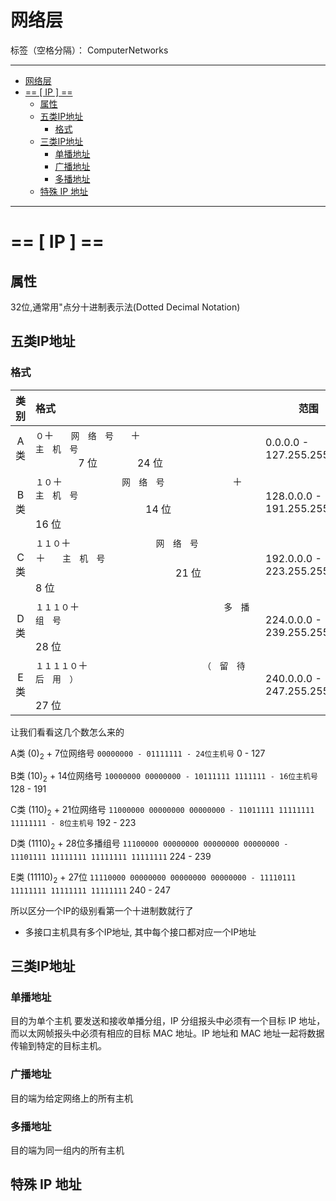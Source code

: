 # 网络层

标签（空格分隔）： ComputerNetworks

---

<!-- MDTOC maxdepth:6 firsth1:1 numbering:0 flatten:0 bullets:1 updateOnSave:1 -->

- [网络层](#网络层)
- [== [ IP ] ==](#ip)
   - [属性](#属性)
   - [五类IP地址](#五类ip地址)
      - [格式](#格式)
   - [三类IP地址](#三类ip地址)
      - [单播地址](#单播地址)
      - [广播地址](#广播地址)
      - [多播地址](#多播地址)
   - [特殊 IP 地址](#特殊-ip-地址)

<!-- /MDTOC -->

---
# == [ IP ] ==
## 属性
32位,通常用"点分十进制表示法(Dotted Decimal Notation)

## 五类IP地址
### 格式

| 类别 | 格式 | 范围 |
|:---:|:---|--|
|  A类 |`０`＋`　　网　络　号　　`＋`　　　　　　　　　　　　　　主　机　号　　　　　　　　　　　　　　`<br/>　　 　　7 位　　　　24 位| 0.0.0.0 - 127.255.255.255|
|  B类 |`１０`＋`　　　　　　　网　络　号　　　　　　　　`＋`　　　　　　　　主　机　号　　　　　　　　`<br/>　　　　　　　　　　　14 位　　　　　　　　　　　　　　　　　16 位| 128.0.0.0 - 191.255.255.255
|  C类 |`１１０`＋`　　　　　　　　　　网　络　号　　　　　　　　　　　　　　　`＋`　　主　机　号　　　`<br/>　　　　　　　　　　　　　　21 位　　　　　　　　　　　　　　　　　　　8 位|192.0.0.0 - 223.255.255.255|
|  D类 |`１１１０`＋`　　　　　　　　　　　　　　　　　多　播　组　号　　　　　　　　　　　　　　　　　`<br/>　　　　　　　　　　　　　　　　　　　　　　28 位| 224.0.0.0 - 239.255.255.255
|  E类 |`１１１１０`＋`　　　　　　　　　　　　　　（　留　待　后　用　）　　　　　　　　　　　　　　　`<br/>　　　　　　　　　　　　　　　　　　　　　　27 位| 240.0.0.0 - 247.255.255.255

让我们看看这几个数怎么来的

A类 $(0)_2$ + 7位网络号
`00000000 - 01111111 - 24位主机号`
0 - 127

B类 $(10)_2$ + 14位网络号
`10000000 00000000 - 10111111 1111111 - 16位主机号`
128 - 191

C类 $(110)_2$ + 21位网络号
`11000000 00000000 00000000 - 11011111 11111111 11111111 - 8位主机号`
192 - 223

D类 $(1110)_2$ + 28位多播组号
`11100000 00000000 00000000 00000000 - 11101111 11111111 11111111 11111111`
224 - 239

E类 $(11110)_2$ + 27位
`11110000 00000000 00000000 00000000 - 11110111 11111111 11111111 11111111`
240 - 247

所以区分一个IP的级别看第一个十进制数就行了

* 多接口主机具有多个IP地址, 其中每个接口都对应一个IP地址

## 三类IP地址


### 单播地址
目的为单个主机
要发送和接收单播分组，IP 分组报头中必须有一个目标 IP 地址，而以太网帧报头中必须有相应的目标 MAC 地址。IP 地址和 MAC 地址一起将数据传输到特定的目标主机。


### 广播地址
目的端为给定网络上的所有主机
### 多播地址
目的端为同一组内的所有主机

## 特殊 IP 地址
